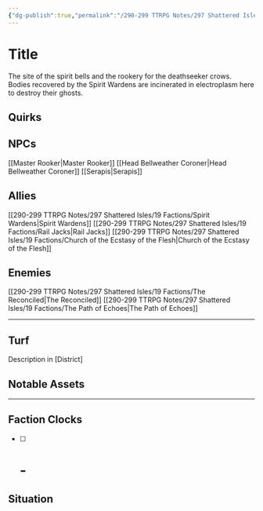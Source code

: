 ```yaml
---
{"dg-publish":true,"permalink":"/290-299 TTRPG Notes/297 Shattered Isles/19 Factions/Bellweather Crematorium/"}
---
```



# Title

The site of the spirit bells and the rookery for the deathseeker crows.
Bodies recovered by the Spirit Wardens are incinerated in electroplasm here to destroy their ghosts.

## Quirks

## NPCs

[[Master Rooker\|Master Rooker]]
[[Head Bellweather Coroner\|Head Bellweather Coroner]]
[[Serapis\|Serapis]]

## Allies

[[290-299 TTRPG Notes/297 Shattered Isles/19 Factions/Spirit Wardens\|Spirit Wardens]]
[[290-299 TTRPG Notes/297 Shattered Isles/19 Factions/Rail Jacks\|Rail Jacks]]
[[290-299 TTRPG Notes/297 Shattered Isles/19 Factions/Church of the Ecstasy of the Flesh\|Church of the Ecstasy of the Flesh]]

## Enemies

[[290-299 TTRPG Notes/297 Shattered Isles/19 Factions/The Reconciled\|The Reconciled]]
[[290-299 TTRPG Notes/297 Shattered Isles/19 Factions/The Path of Echoes\|The Path of Echoes]]

****

## Turf

Description in [District]

## Notable Assets

****

## Faction Clocks

- [ ] # - 

## Situation